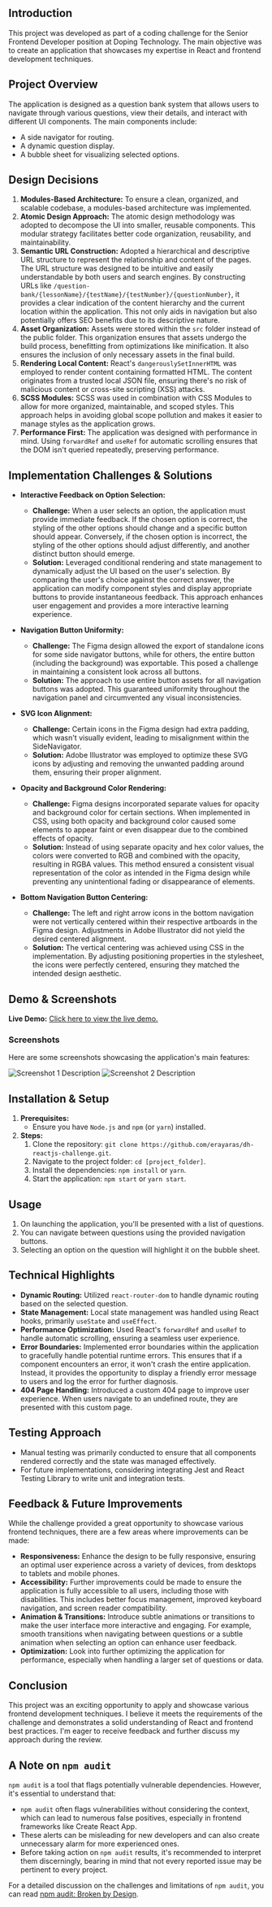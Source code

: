 ## Introduction

This project was developed as part of a coding challenge for the Senior Frontend Developer position at Doping Technology. The main objective was to create an application that showcases my expertise in React and frontend development techniques.

## Project Overview

The application is designed as a question bank system that allows users to navigate through various questions, view their details, and interact with different UI components. The main components include:

- A side navigator for routing.
- A dynamic question display.
- A bubble sheet for visualizing selected options.

## Design Decisions

1. **Modules-Based Architecture:** To ensure a clean, organized, and scalable codebase, a modules-based architecture was implemented.
2. **Atomic Design Approach:** The atomic design methodology was adopted to decompose the UI into smaller, reusable components. This modular strategy facilitates better code organization, reusability, and maintainability.
3. **Semantic URL Construction:** Adopted a hierarchical and descriptive URL structure to represent the relationship and content of the pages. The URL structure was designed to be intuitive and easily understandable by both users and search engines. By constructing URLs like `/question-bank/{lessonName}/{testName}/{testNumber}/{questionNumber}`, it provides a clear indication of the content hierarchy and the current location within the application. This not only aids in navigation but also potentially offers SEO benefits due to its descriptive nature.
4. **Asset Organization:** Assets were stored within the `src` folder instead of the public folder. This organization ensures that assets undergo the build process, benefitting from optimizations like minification. It also ensures the inclusion of only necessary assets in the final build.
5. **Rendering Local Content:** React's `dangerouslySetInnerHTML` was employed to render content containing formatted HTML. The content originates from a trusted local JSON file, ensuring there's no risk of malicious content or cross-site scripting (XSS) attacks.
6. **SCSS Modules:** SCSS was used in combination with CSS Modules to allow for more organized, maintainable, and scoped styles. This approach helps in avoiding global scope pollution and makes it easier to manage styles as the application grows.
7. **Performance First:** The application was designed with performance in mind. Using `forwardRef` and `useRef` for automatic scrolling ensures that the DOM isn't queried repeatedly, preserving performance.

## Implementation Challenges & Solutions

- **Interactive Feedback on Option Selection:**

  - **Challenge:** When a user selects an option, the application must provide immediate feedback. If the chosen option is correct, the styling of the other options should change and a specific button should appear. Conversely, if the chosen option is incorrect, the styling of the other options should adjust differently, and another distinct button should emerge.
  - **Solution:** Leveraged conditional rendering and state management to dynamically adjust the UI based on the user's selection. By comparing the user's choice against the correct answer, the application can modify component styles and display appropriate buttons to provide instantaneous feedback. This approach enhances user engagement and provides a more interactive learning experience.

- **Navigation Button Uniformity:**

  - **Challenge:** The Figma design allowed the export of standalone icons for some side navigator buttons, while for others, the entire button (including the background) was exportable. This posed a challenge in maintaining a consistent look across all buttons.
  - **Solution:** The approach to use entire button assets for all navigation buttons was adopted. This guaranteed uniformity throughout the navigation panel and circumvented any visual inconsistencies.

- **SVG Icon Alignment:**

  - **Challenge:** Certain icons in the Figma design had extra padding, which wasn't visually evident, leading to misalignment within the SideNavigator.
  - **Solution:** Adobe Illustrator was employed to optimize these SVG icons by adjusting and removing the unwanted padding around them, ensuring their proper alignment.

- **Opacity and Background Color Rendering:**

  - **Challenge:** Figma designs incorporated separate values for opacity and background color for certain sections. When implemented in CSS, using both opacity and background color caused some elements to appear faint or even disappear due to the combined effects of opacity.
  - **Solution:** Instead of using separate opacity and hex color values, the colors were converted to RGB and combined with the opacity, resulting in RGBA values. This method ensured a consistent visual representation of the color as intended in the Figma design while preventing any unintentional fading or disappearance of elements.

- **Bottom Navigation Button Centering:**
  - **Challenge:** The left and right arrow icons in the bottom navigation were not vertically centered within their respective artboards in the Figma design. Adjustments in Adobe Illustrator did not yield the desired centered alignment.
  - **Solution:** The vertical centering was achieved using CSS in the implementation. By adjusting positioning properties in the stylesheet, the icons were perfectly centered, ensuring they matched the intended design aesthetic.

## Demo & Screenshots

**Live Demo:** [Click here to view the live demo.](https://dh-reactjs-challenge.ew.r.appspot.com)

### Screenshots

Here are some screenshots showcasing the application's main features:

![Screenshot 1 Description](https://github.com/erayaras/dh-reactjs-challenge/raw/main/question.png)
![Screenshot 2 Description](https://github.com/erayaras/dh-reactjs-challenge/raw/main/wrong-answer.png)

## Installation & Setup

1. **Prerequisites:**
   - Ensure you have `Node.js` and `npm` (or `yarn`) installed.
2. **Steps:**
   1. Clone the repository: `git clone https://github.com/erayaras/dh-reactjs-challenge.git`.
   2. Navigate to the project folder: `cd [project_folder]`.
   3. Install the dependencies: `npm install` or `yarn`.
   4. Start the application: `npm start` or `yarn start`.

## Usage

1. On launching the application, you'll be presented with a list of questions.
2. You can navigate between questions using the provided navigation buttons.
3. Selecting an option on the question will highlight it on the bubble sheet.

## Technical Highlights

- **Dynamic Routing:** Utilized `react-router-dom` to handle dynamic routing based on the selected question.
- **State Management:** Local state management was handled using React hooks, primarily `useState` and `useEffect`.
- **Performance Optimization:** Used React's `forwardRef` and `useRef` to handle automatic scrolling, ensuring a seamless user experience.
- **Error Boundaries:** Implemented error boundaries within the application to gracefully handle potential runtime errors. This ensures that if a component encounters an error, it won't crash the entire application. Instead, it provides the opportunity to display a friendly error message to users and log the error for further diagnosis.
- **404 Page Handling:** Introduced a custom 404 page to improve user experience. When users navigate to an undefined route, they are presented with this custom page.

## Testing Approach

- Manual testing was primarily conducted to ensure that all components rendered correctly and the state was managed effectively.
- For future implementations, considering integrating Jest and React Testing Library to write unit and integration tests.

## Feedback & Future Improvements

While the challenge provided a great opportunity to showcase various frontend techniques, there are a few areas where improvements can be made:

- **Responsiveness:** Enhance the design to be fully responsive, ensuring an optimal user experience across a variety of devices, from desktops to tablets and mobile phones.
- **Accessibility:** Further improvements could be made to ensure the application is fully accessible to all users, including those with disabilities. This includes better focus management, improved keyboard navigation, and screen reader compatibility.
- **Animation & Transitions:** Introduce subtle animations or transitions to make the user interface more interactive and engaging. For example, smooth transitions when navigating between questions or a subtle animation when selecting an option can enhance user feedback.
- **Optimization:** Look into further optimizing the application for performance, especially when handling a larger set of questions or data.

## Conclusion

This project was an exciting opportunity to apply and showcase various frontend development techniques. I believe it meets the requirements of the challenge and demonstrates a solid understanding of React and frontend best practices. I'm eager to receive feedback and further discuss my approach during the review.

## A Note on `npm audit`

`npm audit` is a tool that flags potentially vulnerable dependencies. However, it's essential to understand that:

- `npm audit` often flags vulnerabilities without considering the context, which can lead to numerous false positives, especially in frontend frameworks like Create React App.
- These alerts can be misleading for new developers and can also create unnecessary alarm for more experienced ones.
- Before taking action on `npm audit` results, it's recommended to interpret them discerningly, bearing in mind that not every reported issue may be pertinent to every project.

For a detailed discussion on the challenges and limitations of `npm audit`, you can read [npm audit: Broken by Design](https://overreacted.io/npm-audit-broken-by-design/).
